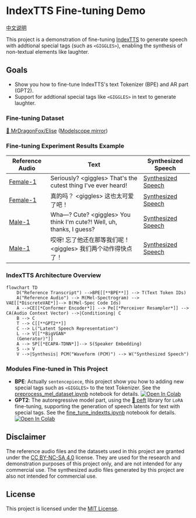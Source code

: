 # IndexTTS Fine-tuning Demo

[中文说明](README_zh.md)

This project is a demonstration of fine-tuning [IndexTTS](https://github.com/index-tts/index-tts) to generate speech with addtional special tags (such as `<GIGGLES>`), enabling the synthesis of non-textual elements like laughter.

## Goals

- Show you how to fine-tune IndexTTS's text Tokenizer (BPE) and AR part (GPT2).
- Support for addtional special tags like `<GIGGLES>` in text to generate laughter.

### Fine-tuning Dataset

[🤗 MrDragonFox/Elise](https://huggingface.co/datasets/MrDragonFox/Elise) ([Modelscope mirror](https://www.modelscope.cn/datasets/RealmSky/Elise))


### Fine-tuning Experiment Results Example

| Reference Audio | Text | Synthesized Speech |
| --- | --- | --- |
| [Female-1][Female_1]| Seriously? &lt;giggles> That's the cutest thing I've ever heard! | [Synthesized Speech](samples/Female-1_SeriouslygigglesThatsthecutestt.wav) |
| [Female-1][Female_1] | 真的吗？ &lt;giggles> 这也太可爱了吧！| [Synthesized Speech](samples/Female-1_真的吗giggles这也太可爱了吧.wav) |
| [Male-1][Male_1]| Wha—? Cute? &lt;giggles> You think I'm cute?! Well, uh, thanks, I guess? | [Synthesized Speech](samples/Male-1_Wha—CutegigglesYouthinkImcute.wav) |
| [Male-1][Male_1]| 哎呀! 忘了他还在那等我们呢！&lt;giggles> 我们两个动作得快点了！| [Synthesized Speech](samples/Male-1_哎呀忘了他还在那等我们呢giggles我们两个动作得快点了.wav) |


### IndexTTS Architecture Overview

```mermaid
flowchart TD
    D("Reference Transcript") -->BPE[[**BPE**]] --> T(Text Token IDs)
    A("Reference Audio") --> M(Mel-Spectrogram) --> VAE[[*DiscreteVAE*]]--> B(Mel-Spec Code Ids)
    A -->CE[[*Conformer Encoder*]] --> Pe[[*Perceiver Resampler*]] --> CA(Audio Context Vector) -->|Conditioning| C
    B --> C
    T --> C[[**GPT2**]]
    C --> L("Latent Speech Representation")
    L --> V[["*BigVGAN*
    (Generator)"]]
    A --> SP[[*ECAPA-TDNN*]]--> S(Speaker Embedding)
    S --> V
    V -->|Synthesis| PCM("Waveform (PCM)") --> W("Synthesized Speech")
```

### Modules Fine-tuned in This Project

- **BPE**: Actually `sentencepiece`, this project show you how to adding new special tags such as `<GIGGLES>` to the text Tokenizer. See the [preprocess_mel_dataset.ipynb](preprocess_mel_dataset.ipynb) notebook for details. [![Open In Colab](https://colab.research.google.com/assets/colab-badge.svg)](https://colab.research.google.com/github/yrom/finetune-index-tts/blob/main/preprocess_mel_dataset.ipynb)
- **GPT2**: The autoregressive model part, using the [🤗 peft](https://huggingface.co/docs/peft/v0.15.0/en/index) library for `LoRA` fine-tuning, supporting the generation of speech latents for text with special tags. See the [fine_tune_indextts.ipynb](fine_tune_indextts.ipynb) notebook for details.  [![Open In Colab](https://colab.research.google.com/assets/colab-badge.svg)](https://colab.research.google.com/github/yrom/finetune-index-tts/blob/main/fine_tune_indextts.ipynb)



## Disclaimer

The reference audio files and the datasets used in this project are granted under the [CC BY-NC-SA 4.0](https://creativecommons.org/licenses/by-nc-sa/4.0/) license.
They are used for the research and demonstration purposes of this project only, and are not intended for any commercial use.
The synthesized audio files generated by this project are also not intended for commercial use.

[Female_1]: https://bytedancespeech.github.io/seedtts_tech_report/audios/SpeechFactorization_samples/prompt/prompt1/4813840990459345930.wav
[Male_1]: https://bytedancespeech.github.io/seedtts_tech_report/audios/SpeechFactorization_samples/source/2188769758301752050.wav


## License

This project is licensed under the [MIT License](LICENSE).
